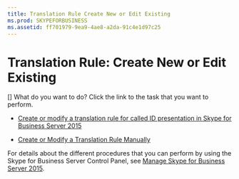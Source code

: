 ```yaml
---
title: Translation Rule Create New or Edit Existing
ms.prod: SKYPEFORBUSINESS
ms.assetid: ff701979-9ea9-4ae8-a2da-91c4e1d97c25
---
```



# Translation Rule: Create New or Edit Existing
[]
What do you want to do? Click the link to the task that you want to perform.
  
    
    


-  [Create or modify a translation rule for called ID presentation in Skype for Business Server 2015](create-or-modify-a-translation-rule-for-called-id-presentation-in-skype-for-busi.md)
    
  
-  [Create or Modify a Translation Rule Manually](http://technet.microsoft.com/library/049d1db3-af58-48c5-be89-52e1d068a4bd.aspx)
    
  
For details about the different procedures that you can perform by using the Skype for Business Server Control Panel, see  [Manage Skype for Business Server 2015](manage-skype-for-business-server-2015.md).
